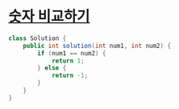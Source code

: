 # [숫자 비교하기](https://school.programmers.co.kr/learn/courses/30/lessons/120807)
```java
class Solution {
    public int solution(int num1, int num2) {
        if (num1 == num2) {
            return 1;
        } else {
            return -1;
        }
    }
}
```